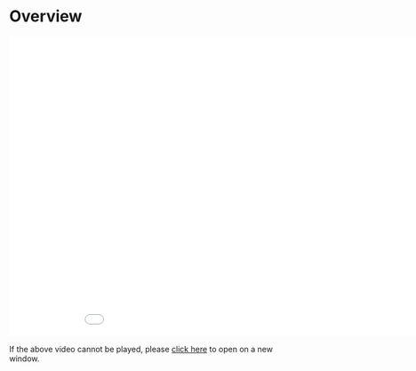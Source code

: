 ﻿# Overview

<iframe style={{ maxWidth: "100%" }} width="960" height="540" src="//www.youtube.com/embed/am_yzdfyNOE" border="0" scrolling="no" frameborder="no" framespacing="0" allowfullscreen="true" ></iframe>

If the above video cannot be played, please [click here](https://www.youtube.com/watch?v=am_yzdfyNOE) to open on a new window.
